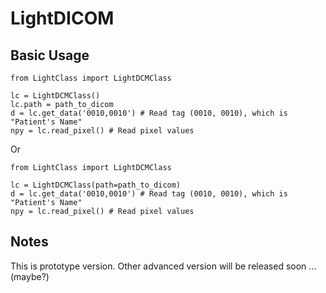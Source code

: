 # LightDICOM

## Basic Usage

```
from LightClass import LightDCMClass

lc = LightDCMClass()
lc.path = path_to_dicom
d = lc.get_data('0010,0010') # Read tag (0010, 0010), which is "Patient's Name"
npy = lc.read_pixel() # Read pixel values
```

Or

```
from LightClass import LightDCMClass

lc = LightDCMClass(path=path_to_dicom)
d = lc.get_data('0010,0010') # Read tag (0010, 0010), which is "Patient's Name"
npy = lc.read_pixel() # Read pixel values
```


## Notes

This is prototype version. Other advanced version will be released soon ... (maybe?)
